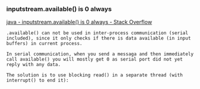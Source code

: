 ### inputstream.available() is 0 always


[java - inputstream.available() is 0 always - Stack Overflow](https://stackoverflow.com/questions/5826198/inputstream-available-is-0-always)




```shell
.available() can not be used in inter-process communication (serial included), since it only checks if there is data available (in input buffers) in current process.

In serial communication, when you send a messaga and then immediately call available() you will mostly get 0 as serial port did not yet reply with any data.

The solution is to use blocking read() in a separate thread (with interrupt() to end it):
```

